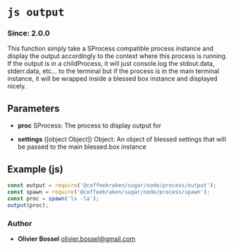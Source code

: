 


<!-- @namespace    sugar.node.process -->

# ```js output ```
### Since: 2.0.0

This function simply take a SProcess compatible process instance and display the output
accordingly to the context where this process is running. If the output is in a childProcess,
it will just console.log the stdout.data, stderr.data, etc... to the terminal but if the
process is in the main terminal instance, it will be wrapped inside a blessed box instance
and displayed nicely.

## Parameters

- **proc**  SProcess: The process to display output for

- **settings** ([object Object]) Object: An object of blessed settings that will be passed to the main blessed.box instance



## Example (js)

```js
const output = require('@coffeekraken/sugar/node/process/output');
const spawn = require('@coffeekraken/sugar/node/process/spawn');
const proc = spawn('ls -la');
output(proc);
```


### Author
- **Olivier Bossel** <a href="mailto:olivier.bossel@gmail.com">olivier.bossel@gmail.com</a> 



